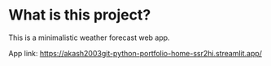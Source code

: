 # What is this project?
This is a minimalistic weather forecast web app.

App link: https://akash2003git-python-portfolio-home-ssr2hi.streamlit.app/